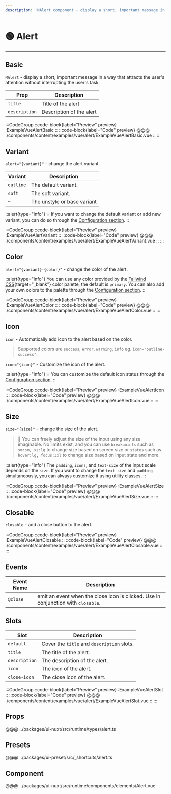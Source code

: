 ```yaml
---
description: 'NAlert component - display a short, important message in a way that attracts the user''s attention without interrupting the user''s task.'
---
```


# 🟢 Alert

---

## Basic

`NAlert` - display a short, important message in a way that attracts the user's attention without interrupting the user's task.

| Prop          | Description              |
| ------------- | ------------------------ |
| `title`       | Title of the alert       |
| `description` | Description of the alert |

:::CodeGroup
::code-block{label="Preview" preview}
  :ExampleVueAlertBasic
::
::code-block{label="Code" preview}
@@@ ./components/content/examples/vue/alert/ExampleVueAlertBasic.vue
::
:::

## Variant

`alert="{variant}"` - change the alert variant.

| Variant   | Description                 |
| --------- | --------------------------- |
| `outline` | The default variant.        |
| `soft`    | The soft variant.           |
| `~`       | The unstyle or base variant |

::alert{type="info"}
💡 If you want to change the default variant or add new variant, you can do so through the [Configuration section](/guide/getting-started/configuration).
::

:::CodeGroup
::code-block{label="Preview" preview}
  :ExampleVueAlertVariant
::
::code-block{label="Code" preview}
@@@ ./components/content/examples/vue/alert/ExampleVueAlertVariant.vue
::
:::

## Color

`alert="{variant}-{color}"` - change the color of the alert.

::alert{type="info"}
You can use any color provided by the [Tailwind CSS](https://tailwindcss.com/docs/customizing-colors){target="_blank"} color palette, the default is `primary`. You can also add your own colors to the palette through the [Configuration section](/guide/getting-started/configuration).
::

:::CodeGroup
::code-block{label="Preview" preview}
  :ExampleVueAlertColor
::
::code-block{label="Code" preview}
@@@ ./components/content/examples/vue/alert/ExampleVueAlertColor.vue
::
:::

## Icon

`icon` - Automatically add icon to the alert based on the color.

> Supported colors are `success`, `error`, `warning`, `info` eg. `icon="outline-success"`.

`icon="{icon}"` - Customize the icon of the alert.

::alert{type="info"}
💡 You can customize the default icon status through the [Configuration section](/guide/getting-started/configuration).
::

:::CodeGroup
::code-block{label="Preview" preview}
  :ExampleVueAlertIcon
::
::code-block{label="Code" preview}
@@@ ./components/content/examples/vue/alert/ExampleVueAlertIcon.vue
::
:::

## Size

`size="{size}"` - change the size of the alert.

> 🚀 You can freely adjust the size of the input using any size imaginable. No limits exist, and you can use `breakpoints` such as `sm:sm, xs:lg` to change size based on screen size or `states` such as `hover:lg, focus:3xl` to change size based on input state and more.

::alert{type="info"}
The `padding`, `icons`, and `text-size` of the input scale depends on the `size`. If you want to change the `text-size` and `padding` simultaneously, you can always customize it using utility classes.
::

:::CodeGroup
::code-block{label="Preview" preview}
  :ExampleVueAlertSize
::
::code-block{label="Code" preview}
@@@ ./components/content/examples/vue/alert/ExampleVueAlertSize.vue
::
:::

## Closable

`closable` - add a close button to the alert.

:::CodeGroup
::code-block{label="Preview" preview}
  :ExampleVueAlertClosable
::
::code-block{label="Code" preview}
@@@ ./components/content/examples/vue/alert/ExampleVueAlertClosable.vue
::
:::

## Events

| Event Name | Description                                                                       |
| ---------- | --------------------------------------------------------------------------------- |
| `@close`   | emit an event when the close icon is clicked. Use in conjunction with `closable`. |

## Slots

| Slot          | Description                                |
| ------------- | ------------------------------------------ |
| `default`     | Cover the `title` and `description` slots. |
| `title`       | The title of the alert.                    |
| `description` | The description of the alert.              |
| `icon`        | The icon of the alert.                     |
| `close-icon`  | The close icon of the alert.               |

:::CodeGroup
::code-block{label="Preview" preview}
  :ExampleVueAlertSlot
::
::code-block{label="Code" preview}
@@@ ./components/content/examples/vue/alert/ExampleVueAlertSlot.vue
::
:::

## Props
@@@ ../packages/ui-nuxt/src/runtime/types/alert.ts

## Presets
@@@ ../packages/ui-preset/src/_shortcuts/alert.ts

## Component
@@@ ../packages/ui-nuxt/src/runtime/components/elements/Alert.vue
